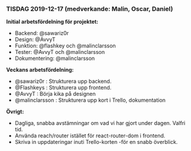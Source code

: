 ### TISDAG 2019-12-17 (medverkande: Malin, Oscar, Daniel)

**Initial arbetsfördelning för projektet:**
- Backend: @sawariz0r 
- Design: @AvvyT
- Funktion: @flashkey och @malinclarsson 
- Tester: @AvvyT och @malinclarsson
- Dokumentering: @malinclarsson

**Veckans arbetsfördelning:**
- @sawariz0r  : Strukturera upp backend.
- @Flashkeys   : Strukturera upp frontend.
- @AvvyT : Börja kika på designen
- @malinclarsson : Strukturera upp kort i Trello, dokumentation

**Övrigt:**
- Dagliga, snabba avstämningar om vad vi har gjort under dagen. Valfri tid.
- Använda reach/router istället för react-router-dom i frontend.
- Skriva in uppdateringar inuti Trello-korten -för en snabb överblick.

